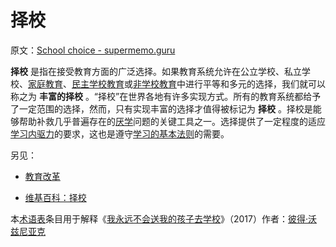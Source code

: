 # 择校

原文：[School choice - supermemo.guru](https://supermemo.guru/wiki/School_choice)

 **择校** 是指在接受教育方面的广泛选择。如果教育系统允许在公立学校、私立学校、[家庭教育](https://supermemo.guru/wiki/Homeschooling)、[民主学校教育](https://supermemo.guru/wiki/Democratic_school)或[非学校教育](https://supermemo.guru/wiki/Unschooling)中进行平等和多元的选择，我们就可以称之为 **丰富的择校** 。“择校”在世界各地有许多实现方式。所有的教育系统都给予了一定范围的选择，然而，只有实现丰富的选择才值得被标记为 **择校** 。择校是能够帮助补救几乎普遍存在的[厌学](https://supermemo.guru/wiki/Why_kids_hate_school%3F)问题的关键工具之一。选择提供了一定程度的适应[学习内驱力](https://supermemo.guru/wiki/Learn_drive)的要求，这也是遵守[学习的基本法则](https://supermemo.guru/wiki/Fundamental_law_of_learning)的需要。

另见：

- [教育改革](https://supermemo.guru/wiki/Grand_Education_Reform)

- [维基百科：择校](https://en.wikipedia.org/wiki/School_choice)

本[术语表](https://supermemo.guru/wiki/Glossary)条目用于解释《[我永远不会送我的孩子去学校](https://supermemo.guru/wiki/Problem_of_Schooling)》（2017）作者：[彼得·沃兹尼亚克](https://supermemo.guru/wiki/Piotr_Wozniak)